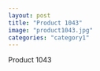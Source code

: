 ```yaml
---
layout: post
title: "Product 1043"
image: "product1043.jpg"
categories: "category1"
---
```

Product 1043

